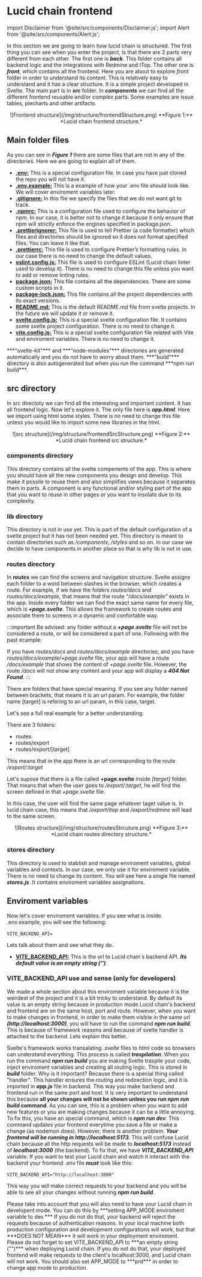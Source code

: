 # Lucid chain frontend

import Disclaimer from '@site/src/components/Disclaimer.js';
import Alert from '@site/src/components/Alert.js';

In this section we are going to learn how lucid chain is structured. The first thing you can see when you enter the project, is that there are 2 parts very different from each other. The first one is ***back***. This folder contains all backend logic and the integrations with Redmine and ITop. The other one is ***front***, which contains all the frontend. Here you are about to explore *front* folder in order to understand its content. This is relatively easy to understand and it has a clear structure. It is a simple project developed in Svelte. The main part is in ***src*** folder. In ***components*** we can find all the different frontend reusable and/or complex parts. Some examples are issue tables, piecharts and other artifacts.

<div align="center">
![Frontend structure](/img/structure/frontendStructure.png)  
**Figure 1:** *Lucid chain frontend structure.*
</div>

## Main folder files

As you can see in ***Figure 1*** there are some files that are not in any of the directories. Here we are going to explain all of them.

+ <u>**.env:**</u> This is a special configuration file. In case you have just cloned the repo you will not have it.
+ <u>**.env.example:**</u> This is a example of how your .env file should look like. We will cover enviroment variables later.
+ <u>**.gitignore:**</u> In this file we specify the files that we do not want git to track.
+ <u>**.npmrc:**</u> This is a configuration file used to configure the behavior of npm. In our case, it is better not to change it because it only ensure that npm will strictly enforce the engines specified in package.json.
+ <u>**.prettierignorer:**</u> This file is used to tell Prettier (a code formatter) which files and directories should be ignored so it does not format specified files. You can leave it like that.
+ <u>**.prettierrc:**</u> This file is used to configure Prettier’s formatting rules. In our case there is no need to change the default values.
+ <u>**eslint.config.js:**</u> This file is used to configure ESLint (Lucid chain linter used to develop it). There is no need to change this file unless you want to add or remove linting rules.
+ <u>**package.json:**</u> This file contains all the dependencies. There are some custom scripts in it.
+ <u>**package-lock.json:**</u> This file contains all the project dependencies with its exact versions.
+ <u>**README.md:**</u> This is the default README.md file from svelte projects. In the future we will update it or remove it.
+ <u>**svelte.config.js:**</u> This is a special svelte configuration file. It contains some svelte project configuration. There is no need to change it.
+ <u>**vite.config.js:**</u> This is a special svelte configuration file related with Vite and enviroment variables. There is no need to change it.

<Disclaimer>
***"svelte-kit"*** and ***"node-modules"*** directories are generated automatically and you do not have to worry about them. ***"build"*** directory is also autogenerated but when you run the command ***npm run build***.
</Disclaimer>

## src directory

In src directoty we can find all the interesting and important content. It has all frontend logic. Now let's explore it. The only file here is ***app.html***. Here we import using html some styles. There is no need to change this file unless you would like to import some new libraries in the html.

<div align="center">
![src structure](/img/structure/frontendSrcStructure.png)  
**Figure 2:** *Lucid chain frontend src structure.*
</div>

### components directory

This directory contains all the svelte components of the app. This is where you should have all the new components you design and develop. This make it possile to reuse them and also simplifies views because it separates them in parts. A component is any functional and/or styling part of the app that you want to reuse in other pages or you want to insolate due to its complexity.

### lib directory

This directory is not in use yet. This is part of the default configuration of a svelte project but it has not been needed yet. This directory is meant to contain directories such as */components*, */styles* and so on. In our case we decide to have components in another place so that is why lib is not in use.

### routes directory

In ***routes*** we can find the screens and navigation structure. Svelte assigns each folder to a word between slashes in the browser, which creates a route. For example, if we have the folders *routes/docs* and *routes/docs/example*, that means that the route *"/docs/example"* exists in the app. Inside every folder we can find the exact same name for every file, which is ***+page.svelte***. This allows the framework to create routes and associate them to screens in a dynamic and confortable way.

:::important
Be advised: any folder without a ***+page.svelte*** file will not be considered a route, or will be considered a part of one. Following with the past ecample:

If you have *routes/docs*  and *routes/docs/example* directories, and you have *routes/docs/example/+page.svelte* file, your app will have a route */docs/example* that shows the content of *+page.svelte* file. However, the route */docs* will not show any content and your app will display a ***404 Not Found***.
:::

There are folders that have special meaning. If you see any folder named between brackets, that means it is an url param. For example, the folder name [target] is refering to an url param, in this case, target.

Let's see a full real example for a better understanding:

There are 3 folders:

+ routes
+ routes/export
+ routes/export/[target]

This means that in the app there is an url corresponding to the route */export/:target*

Let's supose that there is a file called **+page.svelte** inside *[target]* folder. That means that when the user goes to */export/:target*, he will find the screen defined in that *+page.svelte* file.

In this case, the user will find the same page whatever taget value is. In lucid chain case, this means that */export/itop* and */export/redmine* will lead to the same screen.

<div align="center">
![Routes structure](/img/structure/routesStrcuture.png)  
**Figure 3:** *Lucid chain routes directory structure.*
</div>

### stores directory

This directory is used to stablish and manage enviroment variables, global variables and contexts. In our case, we only use it for enviroment variable. There is no need to change its content. You will see here a single file named ***stores.js***. It contains enviroment variables assignations.

## Enviroment variables

Now let's cover enviroment variables. If you see what is inside .env.example, you will see the following:

```.env
VITE_BACKEND_API=
```

Lets talk about them and see what they do.

+ <u>**VITE_BACKEND_API:**</u> This is the url to Lucid chain`s backend API. ***Its default value is an empty string ('')***.

### VITE_BACKEND_API use and sense (only for developers)

We made a whole section about this enviroment variable because it is the weirdest of the project and it is a bit tricky to understand. By default its value is an empty string because in production mode Lucid chain's backend and frontend are on the same host, port and route. However, when you want to make changes in frontend, in order to make them visible in the same url ***(http://localhost:3000)***, you will have to run the command ***npm run build***. This is because of framework reasons and because of svelte handler is attached to the backend. Lets explain this better.

Svelte's framework works transalating *.svelte* files to *html* code so browsers can understand everything. This process is called ***traspilation***. When you run the command ***npm run build*** you are making Svelte traspile your code, inject enviroment variables and creating all routing logic. This is stored in ***build*** folder. Why is it important? Because there is a special thing called "handler". This handler ensures the routing and redirection logic, and it is imported in ***app.js*** file in backend. This way you make backend and frontend run in the same port and host. It is very important to understand this because **all your changes will not be shown unless you run *npm run build* command**. As you can see, this is a problem when you want to add new features or you are making changes because it can be a little annoying. To fix this, you have an special command, which is ***npm run dev***. This command updates your frontend everytime you save a file or make a change (as nodemon does). However, there is another problem. ***Your frontend will be running in http://localhost:5173***. This will confuse Lucid chain because all the http requests will be made to ***localhost:5173*** instead of ***localhost:3000*** (the backend). To fix that, we have ***VITE_BACKEND_API*** variable. If you want to test your Lucid chain and watch it interact with the backend your frontend .env file ***must*** look like this:

```.env
VITE_BACKEND_API="http://localhost:3000"
```

This way you will make correct requests to your backend and you will be able to see all your changes without running ***npm run build***.

<Disclaimer>
Please take into account that you will also need to have your Lucid chain in developent mode. You can do this by ***setting APP_MODE enviroment variable to dev.*** If you do not do that, your backend will reject the requests because of authentication reasons.
</Disclaimer>

<Alert>
In your local machine both production configuration and development configurations will work, but that ***DOES NOT MEAN*** it will work in your deployment enviroment. Please do not forget to set VITE_BACKEND_API to ***an empty string ("")*** when deploying Lucid chain. If you do not do that, your deployed frontend will make requests to the client's localhost:3000, and Lucid chain will not work. You should also set APP_MODE to ***prd*** in order to change app mode to production.
</Alert>
